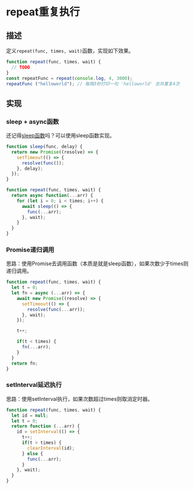# repeat重复执行 #

## 描述 ##

定义`repeat(func, times, wait)`函数，实现如下效果。

```JavaScript
function repeat(func, times, wait) {
  // TODO
}
const repeatFunc = repeat(console.log, 4, 3000);
repeatFunc ("helloworld"); // 每隔3秒打印一句 'helloworld' 总共重复4次
```

## 实现 ##

### sleep + async函数 ###

还记得[sleep函数](./sleep.md)吗？可以使用sleep函数实现。

```JavaScript
function sleep(func, delay) {
  return new Promise((resolve) => {
    setTimeout(() => {
      resolve(func());
    }, delay);
  });
}

function repeat(func, times, wait) {
  return async function(...arr) {
    for (let i = 0; i < times; i++) {
      await sleep(() => {
        func(...arr);
      }, wait);
    }
  }
}
```

### Promise递归调用 ###

思路：使用Promise去调用函数（本质是就是sleep函数），如果次数少于times则递归调用。

```JavaScript
function repeat(func, times, wait) {
  let t = 0;
  let fn = async (...arr) => {
    await new Promise((resolve) => {  
      setTimeout(() => {
        resolve(func(...arr));
      }, wait);
    });

    t++;

    if(t < times) {
      fn(...arr);
    }
  }
  return fn;
}
```

### setInterval延迟执行 ###

思路：使用setInterval执行，如果次数超过times则取消定时器。

```JavaScript
function repeat(func, times, wait) {
  let id = null; 
  let t = 0;
  return function (...arr) {
    id = setInterval(() => {
      t++;
      if(t > times) {
        clearInterval(id);
      } else {
        func(...arr);
      }
    }, wait);
  }
}
```
